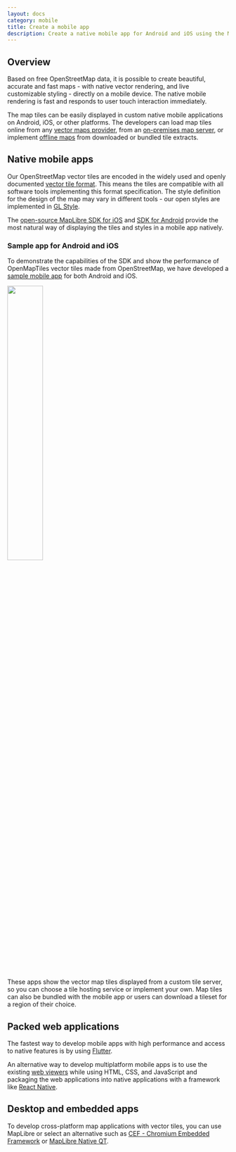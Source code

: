 ```yaml
---
layout: docs
category: mobile
title: Create a mobile app
description: Create a native mobile app for Android and iOS using the MapLibre SDK.
---
```


## Overview

Based on free OpenStreetMap data, it is possible to create beautiful, accurate and fast maps - with native vector rendering, and live customizable styling - directly on a mobile device. The native mobile rendering is fast and responds to user touch interaction immediately.

The map tiles can be easily displayed in custom native mobile applications on Android, iOS, or other platforms. The developers can load map tiles online from any [vector maps provider](https://www.maptiler.com/cloud/), from an [on-premises map server](https://www.maptiler.com/server/), or implement [offline maps](https://www.maptiler.com/data/) from downloaded or bundled tile extracts.

## Native mobile apps

Our OpenStreetMap vector tiles are encoded in the widely used and openly documented [vector tile format](https://github.com/mapbox/vector-tile-spec). This means the tiles are compatible with all software tools implementing this format specification. The style definition for the design of the map may vary in different tools - our open styles are implemented in [GL Style](https://docs.maptiler.com/gl-style-specification/).

The [open-source MapLibre SDK for iOS](https://docs.maptiler.com/maplibre-gl-native-ios/tutorials/) and [SDK for Android](https://docs.maptiler.com/maplibre-gl-native-android/) provide the most natural way of displaying the tiles and styles in a mobile app natively.

### Sample app for Android and iOS

To demonstrate the capabilities of the SDK and show the performance of OpenMapTiles vector tiles made from OpenStreetMap, we have developed a [sample mobile app](/mobile-app) for both Android and iOS.

[<img src='/img/mobile/banner_1.png' style="width:40%;"/>](/mobile-app)

These apps show the vector map tiles displayed from a custom tile server, so you can choose a tile hosting service or implement your own. Map tiles can also be bundled with the mobile app or users can download a tileset for a region of their choice.

## Packed web applications

The fastest way to develop mobile apps with high performance and access to native features is by using [Flutter](https://docs.maptiler.com/flutter/).

An alternative way to develop multiplatform mobile apps is to use the existing [web viewers](/viewers/) while using HTML, CSS, and JavaScript and packaging the web applications into native applications with a framework like [React Native](https://docs.maptiler.com/react-native/).

## Desktop and embedded apps

To develop cross-platform map applications with vector tiles, you can use MapLibre or select an alternative such as [CEF - Chromium Embedded Framework](https://bitbucket.org/chromiumembedded/cef) or [MapLibre Native QT](https://github.com/maplibre/maplibre-native-qt).
